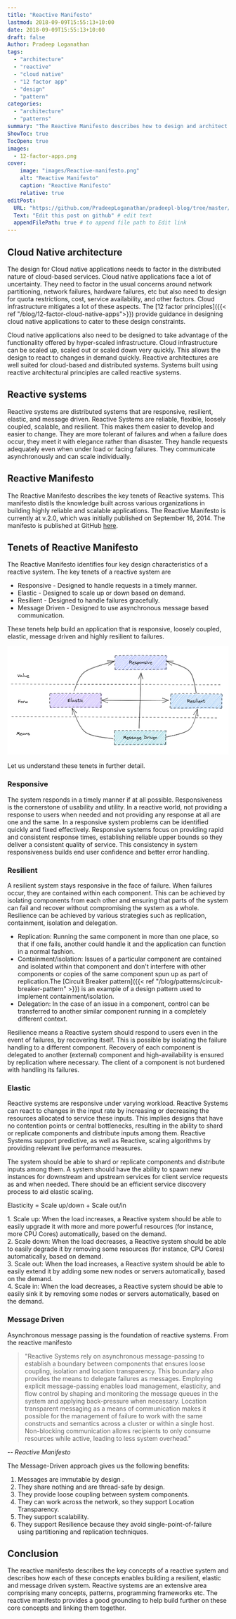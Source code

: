 ```yaml
---
title: "Reactive Manifesto"
lastmod: 2018-09-09T15:55:13+10:00
date: 2018-09-09T15:55:13+10:00
draft: false
Author: Pradeep Loganathan
tags: 
  - "architecture"
  - "reactive"
  - "cloud native"
  - "12 factor app"
  - "design"
  - "pattern"
categories: 
  - "architecture"
  - "patterns"
summary: "The Reactive Manifesto describes how to design and architect Reactive systems according to your needs.Systems built as Reactive Systems are more Reliable, flexible, loosely coupled, scalable and resilient. This makes them easier to develop and amenable to change. Reactive systems are more tolerant of failure and when failure does occur, they meet it with elegance rather than disaster."
ShowToc: true
TocOpen: true
images:
  - 12-factor-apps.png
cover:
    image: "images/Reactive-manifesto.png"
    alt: "Reactive Manifesto"
    caption: "Reactive Manifesto"
    relative: true
editPost:
  URL: "https://github.com/PradeepLoganathan/pradeepl-blog/tree/master/content"
  Text: "Edit this post on github" # edit text
  appendFilePath: true # to append file path to Edit link
---
```


## Cloud Native architecture

The design for Cloud native applications needs to factor in the distributed nature of cloud-based services. Cloud native applications face a lot of uncertainty. They need to factor in the usual concerns around network partitioning, network failures, hardware failures, etc but also need to design for quota restrictions, cost, service availability, and other factors. Cloud infrastructure mitigates a lot of these aspects. The [12 factor principles]({{< ref "/blog/12-factor-cloud-native-apps">}}) provide guidance in designing cloud native applications to cater to these design constraints.

Cloud native applications also need to be designed to take advantage of the functionality offered by hyper-scaled infrastructure. Cloud infrastructure can be scaled up, scaled out or scaled down very quickly. This allows the design to react to changes in demand quickly. Reactive architectures are well suited for cloud-based and distributed systems. Systems built using reactive architectural principles are called reactive systems.

## Reactive systems

Reactive systems are distributed systems that are responsive, resilient, elastic, and message driven. Reactive Systems are reliable, flexible, loosely coupled, scalable, and resilient. This makes them easier to develop and easier to change. They are more tolerant of failures and when a failure does occur, they meet it with elegance rather than disaster. They handle requests adequately even when under load or facing failures. They communicate asynchronously and can scale individually.

## Reactive Manifesto

The Reactive Manifesto describes the key tenets of Reactive systems. This manifesto distils the knowledge built across various organizations in building highly reliable and scalable applications. The Reactive Manifesto is currently at v.2.0, which was initially published on September 16, 2014. The manifesto is published at GitHub [here](https://github.com/reactivemanifesto/reactivemanifesto).  


## Tenets of Reactive Manifesto

The Reactive Manifesto identifies four key design characteristics of a reactive system. The key tenets of a reactive system are

* Responsive - Designed to handle requests in a timely manner.
* Elastic - Designed to scale up or down based on demand.
* Resilient - Designed to handle failures gracefully.
* Message Driven - Designed to use asynchronous message based communication.

These tenets help build an application that is responsive, loosely coupled, elastic, message driven and highly resilient to failures.

![Reactive Manifesto](images/Reactive-system-design.png#center)

Let us understand these tenets in further detail.

### Responsive

The system responds in a timely manner if at all possible. Responsiveness is the cornerstone of usability and utility. In a reactive world, not providing a response to users when needed and not providing any response at all are one and the same. In a responsive system problems can be identified quickly and fixed effectively. Responsive systems focus on providing rapid and consistent response times, establishing reliable upper bounds so they deliver a consistent quality of service. This consistency in system responsiveness builds end user confidence and better error handling.

### Resilient

A resilient system stays responsive in the face of failure. When failures occur, they are contained within each component. This can be achieved by isolating components from each other and ensuring that parts of the system can fail and recover without compromising the system as a whole. Resilience can be achieved by various strategies such as replication, containment, isolation and delegation.

* Replication: Running the same component in more than one place, so that if one fails, another could handle it and the application can function in a normal fashion.
* Containment/isolation: Issues of a particular component are contained and isolated within that component and don't interfere with other components or copies of the same component spun up as part of replication.The [Circuit Breaker pattern]({{< ref "/blog/patterns/circuit-breaker-pattern" >}}) is an example of a design pattern used to implement containment/isolation.
* Delegation: In the case of an issue in a component, control can be transferred to another similar component running in a completely different context.

Resilience means a Reactive system should respond to users even in the event of failures, by recovering itself. This is possible by isolating the failure handling to a different component. Recovery of each component is delegated to another (external) component and high-availability is ensured by replication where necessary. The client of a component is not burdened with handling its failures.

### Elastic

Reactive systems are responsive under varying workload. Reactive Systems can react to changes in the input rate by increasing or decreasing the resources allocated to service these inputs. This implies designs that have no contention points or central bottlenecks, resulting in the ability to shard or replicate components and distribute inputs among them. Reactive Systems support predictive, as well as Reactive, scaling algorithms by providing relevant live performance measures.

The system should be able to shard or replicate components and distribute inputs among them. A system should have the ability to spawn new instances for downstream and upstream services for client service requests as and when needed. There should be an efficient service discovery process to aid elastic scaling.

Elasticity = Scale up/down + Scale out/in  

1\. Scale up: When the load increases, a Reactive system should be able to easily upgrade it with more and more powerful resources (for instance, more CPU Cores) automatically, based on the demand.  
2\. Scale down: When the load decreases, a Reactive system should be able to easily degrade it by removing some resources (for instance, CPU Cores) automatically, based on demand.  
3\. Scale out: When the load increases, a Reactive system should be able to easily extend it by adding some new nodes or servers automatically, based on the demand.  
4\. Scale in: When the load decreases, a Reactive system should be able to easily sink it by removing some nodes or servers automatically, based on the demand.

### Message Driven

Asynchronous message passing is the foundation of reactive systems. From the reactive manifesto
>"Reactive Systems rely on asynchronous message-passing to establish a boundary between components that ensures loose coupling, isolation and location transparency. This boundary also provides the means to delegate failures as messages. Employing explicit message-passing enables load management, elasticity, and flow control by shaping and monitoring the message queues in the system and applying back-pressure when necessary. Location transparent messaging as a means of communication makes it possible for the management of failure to work with the same constructs and semantics across a cluster or within a single host. Non-blocking communication allows recipients to only consume resources while active, leading to less system overhead."

-- <cite>Reactive Manifesto</cite>

The Message-Driven approach gives us the following benefits:

1. Messages are immutable by design .
2. They share nothing and are thread-safe by design.
3. They provide loose coupling between system components.
4. They can work across the network, so they support Location Transparency.
5. They support scalability.
6. They support Resilience because they avoid single-point-of-failure using partitioning and replication techniques.

## Conclusion

The reactive manifesto describes the key concepts of a reactive system and describes how each of these concepts enables building a resilient, elastic and message driven system. Reactive systems are an extensive area comprising many concepts, patterns, programming frameworks etc. The reactive manifesto provides a good grounding to help build further on these core concepts and linking them together.
